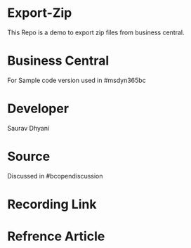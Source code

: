# Export-Zip
This Repo is a demo to export zip files from business central.

# Business Central
For Sample code version used in #msdyn365bc

# Developer
Saurav Dhyani

# Source
Discussed in #bcopendiscussion

# Recording Link


# Refrence Article